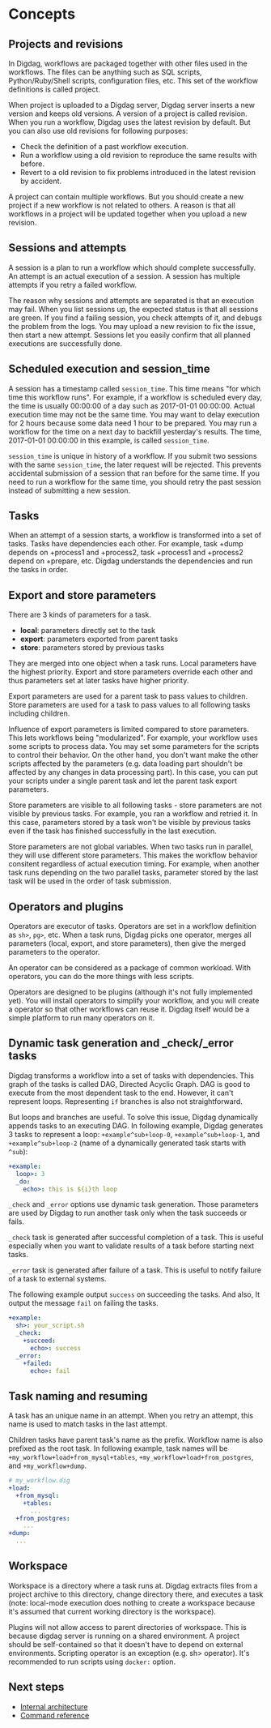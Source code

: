 # Concepts

## Projects and revisions

In Digdag, workflows are packaged together with other files used in the workflows. The files can be anything such as SQL scripts, Python/Ruby/Shell scripts, configuration files, etc. This set of the workflow definitions is called project.

When project is uploaded to a Digdag server, Digdag server inserts a new version and keeps old versions. A version of a project is called revision. When you run a workflow, Digdag uses the latest revision by default. But you can also use old revisions for following purposes:

* Check the definition of a past workflow execution.
* Run a workflow using a old revision to reproduce the same results with before.
* Revert to a old revision to fix problems introduced in the latest revision by accident.

A project can contain multiple workflows. But you should create a new project if a new workflow is not related to others. A reason is that all workflows in a project will be updated together when you upload a new revision.


## Sessions and attempts

A session is a plan to run a workflow which should complete successfully. An attempt is an actual execution of a session. A session has multiple attempts if you retry a failed workflow.

The reason why sessions and attempts are separated is that an execution may fail. When you list sessions up, the expected status is that all sessions are green. If you find a failing session, you check attempts of it, and debugs the problem from the logs. You may upload a new revision to fix the issue, then start a new attempt. Sessions let you easily confirm that all planned executions are successfully done.


## Scheduled execution and session_time

A session has a timestamp called `session_time`. This time means "for which time this workflow runs". For example, if a workflow is scheduled every day, the time is usually 00:00:00 of a day such as 2017-01-01 00:00:00. Actual execution time may not be the same time. You may want to delay execution for 2 hours because some data need 1 hour to be prepared. You may run a workflow for the time on a next day to backfill yesterday's results. The time, 2017-01-01 00:00:00 in this example, is called `session_time`.

`session_time` is unique in history of a workflow. If you submit two sessions with the same `session_time`, the later request will be rejected. This prevents accidental submission of a session that ran before for the same time. If you need to run a workflow for the same time, you should retry the past session instead of submitting a new session.


## Tasks

When an attempt of a session starts, a workflow is transformed into a set of tasks. Tasks have dependencies each other. For example, task +dump depends on +process1 and +process2, task +process1 and +process2 depend on +prepare, etc. Digdag understands the dependencies and run the tasks in order.


## Export and store parameters

There are 3 kinds of parameters for a task.

* **local**: parameters directly set to the task
* **export**: parameters exported from parent tasks
* **store**: parameters stored by previous tasks

They are merged into one object when a task runs. Local parameters have the highest priority. Export and store parameters override each other and thus parameters set at later tasks have higher priority.

Export parameters are used for a parent task to pass values to children. Store parameters are used for a task to pass values to all following tasks including children.

Influence of export parameters is limited compared to store parameters. This lets workflows being "modularized". For example, your workflow uses some scripts to process data. You may set some parameters for the scripts to control their behavior. On the other hand, you don't want make the other scripts affected by the parameters (e.g. data loading part shouldn't be affected by any changes in data processing part). In this case, you can put your scripts under a single parent task and let the parent task export parameters.

Store parameters are visible to all following tasks - store parameters are not visible by previous tasks. For example, you ran a workflow and retried it. In this case, parameters stored by a task won't be visible by previous tasks even if the task has finished successfully in the last execution.

Store parameters are not global variables. When two tasks run in parallel, they will use different store parameters. This makes the workflow behavior consitent regardless of actual execution timing. For example, when another task runs depending on the two parallel tasks, parameter stored by the last task will be used in the order of task submission.


## Operators and plugins

Operators are executor of tasks. Operators are set in a workflow definition as `sh>`, `pg>`, etc. When a task runs, Digdag picks one operator, merges all parameters (local, export, and store parameters), then give the merged parameters to the operator.

An operator can be considered as a package of common workload. With operators, you can do the more things with less scripts.

Operators are designed to be plugins (although it's not fully implemented yet). You will install operators to simplify your workflow, and you will create a operator so that other workflows can reuse it. Digdag itself would be a simple platform to run many operators on it.


## Dynamic task generation and _check/_error tasks

Digdag transforms a workflow into a set of tasks with dependencies. This graph of the tasks is called DAG, Directed Acyclic Graph. DAG is good to execute from the most dependent task to the end. However, it can't represent loops. Representing `if` branches is also not straightforward.

But loops and branches are useful. To solve this issue, Digdag dynamically appends tasks to an executing DAG. In following example, Digdag generates 3 tasks to represent a loop: `+example^sub+loop-0`, `+example^sub+loop-1`, and `+example^sub+loop-2` (name of a dynamically generated task starts with `^sub`):

```yaml
+example:
  loop>: 3
  _do:
    echo>: this is ${i}th loop
```

`_check` and `_error` options use dynamic task generation. Those parameters are used by Digdag to run another task only when the task succeeds or fails.

`_check` task is generated after successful completion of a task. This is useful especially when you want to validate results of a task before starting next tasks.

`_error` task is generated after failure of a task. This is useful to notify failure of a task to external systems.

The following example output `success` on succeeding the tasks. And also, It output the message `fail` on failing the tasks.

```yaml
+example:
  sh>: your_script.sh
  _check:
    +succeed:
      echo>: success
  _error:
    +failed:
      echo>: fail
```

## Task naming and resuming

A task has an unique name in an attempt. When you retry an attempt, this name is used to match tasks in the last attempt.

Children tasks have parent task's name as the prefix. Workflow name is also prefixed as the root task. In following example, task names will be `+my_workflow+load+from_mysql+tables`, `+my_workflow+load+from_postgres`, and `+my_workflow+dump`.

```yaml
# my_workflow.dig
+load:
  +from_mysql:
    +tables:
      ...
  +from_postgres:
    ...
+dump:
  ...
```


## Workspace

Workspace is a directory where a task runs at. Digdag extracts files from a project archive to this directory, change directory there, and executes a task (note: local-mode execution does nothing to create a workspace because it's assumed that current working directory is the workspace).

Plugins will not allow access to parent directories of workspace. This is because digdag server is running on a shared environment. A project should be self-contained so that it doesn't have to depend on external environments. Scripting operator is an exception (e.g. sh> operator). It's recommended to run scripts using `docker:` option.


## Next steps

* [Internal architecture](internal.html)
* [Command reference](command_reference.html)

